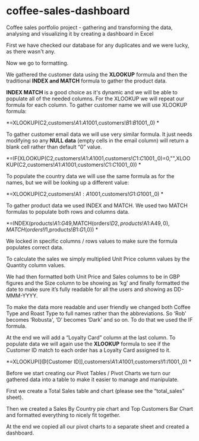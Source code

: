 # coffee-sales-dashboard
Coffee sales portfolio project - gathering and transforming the data, analysing and visualizing it by creating a dashboard in Excel

First we have checked our database for any duplicates and we were lucky, as there wasn't any.

Now we go to formatting.

We gathered the customer data using the **XLOOKUP** formula and then the traditional **INDEX  and MATCH** formula to gather the product data.

**INDEX MATCH** is a good choice as it's dynamic and we will be able to populate all of the needed columns. For the XLOOKUP we will repeat our formula for each column.
To gather customer name we will use XLOOKUP formula:

*=XLOOKUP(C2,customers!$A$1:$A$1001,customers!$B$1:$B$1001,,0)
*

To gather customer email data we will use very similar formula. It just needs modifying so any **NULL data** (empty cells in the email column) will return a blank cell rather than default “0” value.

*=IF(XLOOKUP(C2,customers!$A$1:$A$1001,customers!$C$1:$C$1001,,0)=0,"",XLOOKUP(C2,customers!$A$1:$A$1001,customers!$C$1:$C$1001,,0))
*

To populate the country data we will use the same formula as for the names, but we will be looking up a different value:

*=XLOOKUP(C2,customers!A$1:A$1001,customers!$G$1:$G$1001,,0)
*

To gather product data we used INDEX and MATCH. We used two MATCH formulas to populate both rows and columns data.

*=INDEX(products!$A$1:$G$49,MATCH(orders!$D2,products!$A$1:$A$49,0),MATCH(orders!I$1,products!$B$1:$G$1,0))
*

We locked in specific columns / rows values to make sure the formula populates correct data.

To calculate the sales we simply multiplied Unit Price column values by the Quantity column values.

We had then formatted both Unit Price and Sales columns to be in GBP figures and the Size column to be showing as ‘kg’ and finally formatted the date to make sure it’s fully readable for all the users and showing as DD-MMM-YYYY.

To make the data more readable and user friendly we changed both Coffee Type and Roast Type to full names rather than the abbreviations. So ‘Rob’ becomes ‘Robusta', ‘D’ becomes ‘Dark’ and so on. To do that we used the IF formula.

At the end we will add a “Loyalty Card” column at the last column. To populate data we will again use the **XLOOKUP** formula to see if the Customer ID match to each order has a Loyalty Card assigned to it.

*=XLOOKUP([@[Customer ID]],customers!$A$1:$A$1001,customers!$I$1:$I$1001,,0)
*

Before we start creating our Pivot Tables / Pivot Charts we turn our gathered data into a table to make it easier to manage and manipulate.

First we create a Total Sales table and chart (please see the “total_sales” sheet). 

Then we created a Sales By Country pie chart and Top Customers Bar Chart and formatted everything to nicely fit together.

At the end we copied all our pivot charts to a separate sheet and created a dashboard.

